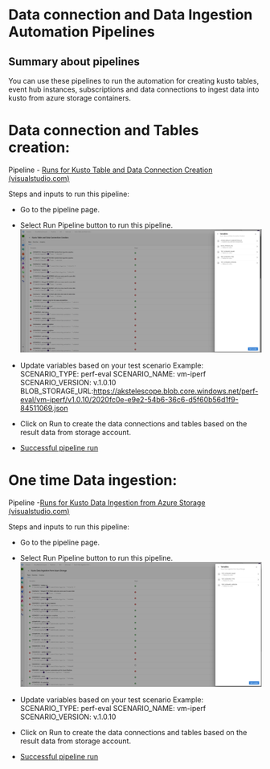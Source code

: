 # Data connection and Data Ingestion Automation Pipelines

## Summary about pipelines
You can use these pipelines to run the automation for creating kusto tables, event hub instances, subscriptions and data connections to ingest data into kusto from azure storage containers.


# Data connection and Tables creation:
Pipeline - [Runs for Kusto Table and Data Connection Creation (visualstudio.com)](https://msazure.visualstudio.com/CloudNativeCompute/_build?definitionId=342761&_a=summary)

Steps and inputs to run this pipeline:
- Go to the pipeline page.
- Select Run Pipeline button to run this pipeline.
![Alt text](data-connection.png)
- Update variables based on your test scenario
Example:
    SCENARIO_TYPE: perf-eval
    SCENARIO_NAME: vm-iperf
    SCENARIO_VERSION: v.1.0.10
    BLOB_STORAGE_URL:https://akstelescope.blob.core.windows.net/perf-eval/vm-iperf/v1.0.10/2020fc0e-e9e2-54b6-36c6-d5f60b56d1f9-84511069.json

- Click on Run to create the data connections and tables based on the result data from storage account.

- [Successful pipeline run](https://msazure.visualstudio.com/CloudNativeCompute/_build/results?buildId=87481748&view=results)


# One time Data ingestion:

Pipeline -[Runs for Kusto Data Ingestion from Azure Storage (visualstudio.com)](https://msazure.visualstudio.com/CloudNativeCompute/_build?definitionId=345697)

Steps and inputs to run this pipeline:
- Go to the pipeline page.
- Select Run Pipeline button to run this pipeline.
![Alt text](Ingestion.png)
- Update variables based on your test scenario
Example:
    SCENARIO_TYPE: perf-eval
    SCENARIO_NAME: vm-iperf
    SCENARIO_VERSION: v.1.0.10

- Click on Run to create the data connections and tables based on the result data from storage account.


- [Successful pipeline run](https://msazure.visualstudio.com/CloudNativeCompute/_build/results?buildId=87483539&view=logs&j=36a08b4a-8fb0-5483-406c-cef72de14512&t=8680e7ae-c3d4-5dab-593a-979ba4750c3a)